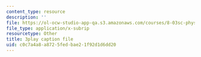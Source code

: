 ```yaml
---
content_type: resource
description: ''
file: https://ol-ocw-studio-app-qa.s3.amazonaws.com/courses/8-03sc-physics-iii-vibrations-and-waves-fall-2016/c0c7a4a8a8725fedbae21f92d1d6dd20_I0YACDaY-ww.vtt
file_type: application/x-subrip
resourcetype: Other
title: 3play caption file
uid: c0c7a4a8-a872-5fed-bae2-1f92d1d6dd20
---
```

